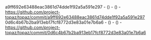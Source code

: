 a9ff692e63488eac3861d74dde1f92a5a591e297 -  () -  () - https://github.com/project-topaz/topaz/commit/a9ff692e63488eac3861d74dde1f92a5a591e297
0d6c4b67b2ba913eb17fcf8772d3e83a01e7b6a6 -  () -  () - https://github.com/project-topaz/topaz/commit/0d6c4b67b2ba913eb17fcf8772d3e83a01e7b6a6
